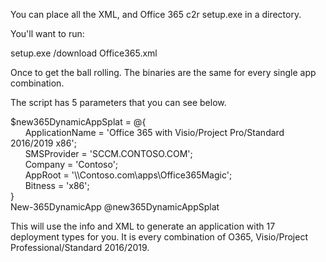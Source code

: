 You can place all the XML, and Office 365 c2r setup.exe in a directory. 

You'll want to run:

setup.exe /download Office365.xml

Once to get the ball rolling. The binaries are the same for every single app combination. 

The script has 5 parameters that you can see below. 

$new365DynamicAppSplat = @{  
&nbsp;&nbsp;&nbsp;&nbsp;&nbsp;&nbsp;ApplicationName = 'Office 365 with Visio/Project Pro/Standard 2016/2019 x86';  
&nbsp;&nbsp;&nbsp;&nbsp;&nbsp;&nbsp;SMSProvider = 'SCCM.CONTOSO.COM';  
&nbsp;&nbsp;&nbsp;&nbsp;&nbsp;&nbsp;Company = 'Contoso';  
&nbsp;&nbsp;&nbsp;&nbsp;&nbsp;&nbsp;AppRoot = '\\\Contoso.com\apps\Office365Magic';  
&nbsp;&nbsp;&nbsp;&nbsp;&nbsp;&nbsp;Bitness = 'x86';  
}  
New-365DynamicApp @new365DynamicAppSplat 

This will use the info and XML to generate an application with 17 deployment types for you. It is every combination of O365, Visio/Project Professional/Standard 2016/2019.
